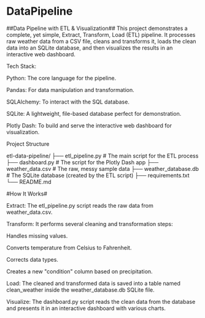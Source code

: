 # DataPipeline


##Data Pipeline with ETL & Visualization##
This project demonstrates a complete, yet simple, Extract, Transform, Load (ETL) pipeline. It processes raw weather data from a CSV file, cleans and transforms it, loads the clean data into an SQLite database, and then visualizes the results in an interactive web dashboard.

Tech Stack:

Python: The core language for the pipeline.

Pandas: For data manipulation and transformation.

SQLAlchemy: To interact with the SQL database.

SQLite: A lightweight, file-based database perfect for demonstration.

Plotly Dash: To build and serve the interactive web dashboard for visualization.

Project Structure

etl-data-pipeline/
├── etl_pipeline.py       # The main script for the ETL process
├── dashboard.py          # The script for the Plotly Dash app
├── weather_data.csv      # The raw, messy sample data
├── weather_database.db   # The SQLite database (created by the ETL script)
├── requirements.txt
└── README.md

#How It Works#

Extract: The etl_pipeline.py script reads the raw data from weather_data.csv.

Transform: It performs several cleaning and transformation steps:

Handles missing values.

Converts temperature from Celsius to Fahrenheit.

Corrects data types.

Creates a new "condition" column based on precipitation.

Load: The cleaned and transformed data is saved into a table named clean_weather inside the weather_database.db SQLite file.

Visualize: The dashboard.py script reads the clean data from the database and presents it in an interactive dashboard with various charts.

